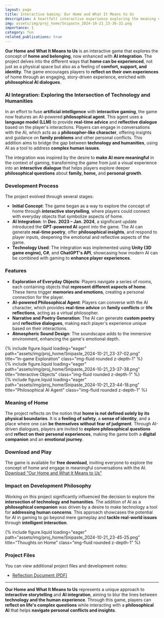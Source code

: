 ```yaml
---
layout: page
title: Interactive Gaming: Our Home and What It Means to Us
description: A heartfelt interactive experience exploring the meaning of home with AI support
img: assets/img/proj_home/Snipaste_2024-10-21_23-36-32.png
importance: 1
category: fun
related_publications: true
---
```


**Our Home and What It Means to Us** is an interactive game that explores the concept of **home and belonging**, now enhanced with **AI integration**. The project delves into the different ways that **home can be experienced**, not just as a physical space but also as a feeling of **comfort, support, and identity**. The game encourages players to **reflect on their own experiences** of home through an engaging, story-driven experience, enriched with **philosophical AI dialogues**.

### AI Integration: Exploring the Intersection of Technology and Humanities
In an effort to fuse **artificial intelligence** with **interactive gaming**, the game now features an AI-powered **philosophical agent**. This agent uses a **language model (LLM)** to provide **real-time advice** and **reflective dialogue** based on the player's interactions. Players can engage in conversations with the AI, which acts as a **philosopher-like character**, offering insights and guidance on **family problems** and other personal conflicts. This addition aims to bridge the gap between **technology and humanities**, using AI as a tool to address **complex human issues**.

The integration was inspired by the desire to **make AI more meaningful** in the context of gaming, transforming the game from just a visual experience into an **interactive dialogue** that helps players explore deeper **philosophical questions** about **family, home,** and **personal growth**.

### Development Process
The project evolved through several stages:
- **Initial Concept**: The game began as a way to explore the concept of home through **interactive storytelling**, where players could connect with everyday objects that symbolize aspects of home.
- **AI Integration**: In **Dec. 2023 – Jan. 2024**, a significant update introduced the **GPT-powered AI** agent into the game. The AI can generate **real-time poetry**, offer **philosophical insights**, and respond to player inputs, deepening the emotional and reflective aspects of the game.
- **Technology Used**: The integration was implemented using **Unity (3D game engine), C#**, and **ChatGPT's API**, showcasing how modern AI can be combined with gaming to **enhance player experiences**.

### Features
- **Exploration of Everyday Objects**: Players navigate a series of rooms, each containing objects that **represent different aspects of home**. These items trigger **memories and emotions**, creating a personal connection for the player.
- **AI-powered Philosophical Agent**: Players can converse with the AI character, which provides **real-time advice** on **family conflicts** or **life reflections**, acting as a virtual philosopher.
- **Narrative and Poetry Generation**: The AI can generate **custom poetry** and **reflective dialogues**, making each player's experience unique based on their interactions.
- **Atmospheric Sound Design**: The soundscape adds to the immersive environment, enhancing the game's emotional depth.

<div class="row">
    <div class="col-sm mt-3 mt-md-0">
        {% include figure.liquid loading="eager" path="assets/img/proj_home/Snipaste_2024-10-21_23-37-02.png" title="In-game Exploration" class="img-fluid rounded z-depth-1" %}
    </div>
    <div class="col-sm mt-3 mt-md-0">
        {% include figure.liquid loading="eager" path="assets/img/proj_home/Snipaste_2024-10-21_23-37-38.png" title="Interactive Objects" class="img-fluid rounded z-depth-1" %}
    </div>
    <div class="col-sm mt-3 mt-md-0">
        {% include figure.liquid loading="eager" path="assets/img/proj_home/Snipaste_2024-10-21_23-44-18.png" title="Philosophical AI Agent" class="img-fluid rounded z-depth-1" %}
    </div>
</div>

### Meaning of Home
The project reflects on the notion that **home is not defined solely by its physical boundaries**. It is a **feeling of safety**, a **sense of identity**, and a place where one can **be themselves without fear of judgment**. Through AI-driven dialogues, players are invited to **explore philosophical questions** and **reflect on their personal experiences**, making the game both a **digital companion** and an **emotional journey**.

### Download and Play
The game is available for **free download**, inviting everyone to explore the concept of home and engage in meaningful conversations with the AI.  
[Download "Our Home and What It Means to Us"](https://drive.google.com/drive/folders/1wFjT5eIKtXbL5vjDKpq5hbbw0iChUZPb?usp=drive_link)

### Impact on Development Philosophy
Working on this project significantly influenced the decision to explore the **intersection of technology and humanities**. The addition of AI as a **philosophical companion** was driven by a desire to make technology a tool for **addressing human concerns**. This approach showcases the potential for AI in gaming to go beyond mere gameplay and **tackle real-world issues** through **intelligent interaction**.

<div class="row">
    <div class="col-sm mt-3 mt-md-0">
        {% include figure.liquid loading="eager" path="assets/img/proj_home/Snipaste_2024-10-21_23-45-25.png" title="Thoughts on Home" class="img-fluid rounded z-depth-1" %}
    </div>
</div>

### Project Files
You can view additional project files and development notes:
- [Reflection Document (PDF)](assets/pdf/proj_home/FA4_Final_Reflection.pdf)

---

**Our Home and What It Means to Us** represents a unique approach to **interactive storytelling** and **AI integration**, aiming to blur the lines between **technology and the human experience**. Through this game, players can **reflect on life's complex questions** while interacting with a **philosophical AI** that helps **navigate personal conflicts and insights**.